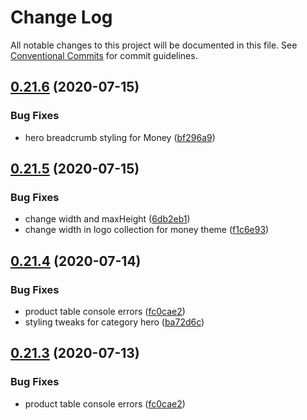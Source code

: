# Change Log

All notable changes to this project will be documented in this file.
See [Conventional Commits](https://conventionalcommits.org) for commit guidelines.

## [0.21.6](https://github.com/uswitch/trustyle/compare/@uswitch/trustyle.money-theme@0.21.5...@uswitch/trustyle.money-theme@0.21.6) (2020-07-15)


### Bug Fixes

* hero breadcrumb styling for Money ([bf296a9](https://github.com/uswitch/trustyle/commit/bf296a9))





## [0.21.5](https://github.com/uswitch/trustyle/compare/@uswitch/trustyle.money-theme@0.21.4...@uswitch/trustyle.money-theme@0.21.5) (2020-07-15)


### Bug Fixes

* change width and maxHeight ([6db2eb1](https://github.com/uswitch/trustyle/commit/6db2eb1))
* change width in logo collection for money theme ([f1c6e93](https://github.com/uswitch/trustyle/commit/f1c6e93))





## [0.21.4](https://github.com/uswitch/trustyle/compare/@uswitch/trustyle.money-theme@0.21.2...@uswitch/trustyle.money-theme@0.21.4) (2020-07-14)


### Bug Fixes

* product table console errors ([fc0cae2](https://github.com/uswitch/trustyle/commit/fc0cae2))
* styling tweaks for category hero ([ba72d6c](https://github.com/uswitch/trustyle/commit/ba72d6c))





## [0.21.3](https://github.com/uswitch/trustyle/compare/@uswitch/trustyle.money-theme@0.21.2...@uswitch/trustyle.money-theme@0.21.3) (2020-07-13)


### Bug Fixes

* product table console errors ([fc0cae2](https://github.com/uswitch/trustyle/commit/fc0cae2))
